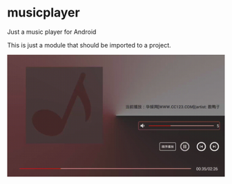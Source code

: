 # musicplayer
Just a music player for Android

This is just a module that should be imported to a project.

![musicplayer](https://github.com/LittleFogCat/musicplayer/blob/master/readme.gif)
